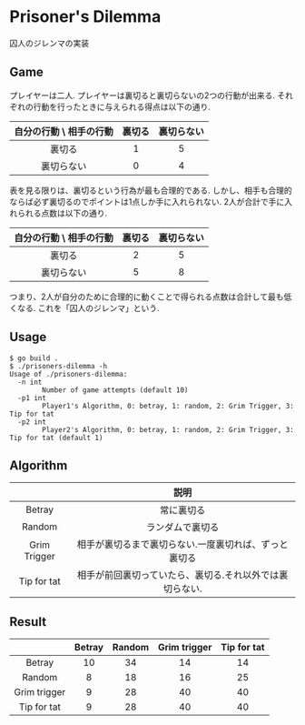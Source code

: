 # Prisoner's Dilemma

囚人のジレンマの実装

## Game

プレイヤーは二人.
プレイヤーは裏切ると裏切らないの2つの行動が出来る.
それぞれの行動を行ったときに与えられる得点は以下の通り.

| 自分の行動 \ 相手の行動 | 裏切る | 裏切らない |
|:--:|:--:|:--:|
| 裏切る     | 1 | 5 |
| 裏切らない | 0 | 4 |

表を見る限りは、裏切るという行為が最も合理的である.
しかし、相手も合理的ならば必ず裏切るのでポイントは1点しか手に入れられない.
2人が合計で手に入れられる点数は以下の通り.

| 自分の行動 \ 相手の行動 | 裏切る | 裏切らない |
|:--:|:--:|:--:|
| 裏切る     | 2 | 5 |
| 裏切らない | 5 | 8 |

つまり、2人が自分のために合理的に動くことで得られる点数は合計して最も低くなる.
これを「囚人のジレンマ」という.


## Usage

```
$ go build .
$ ./prisoners-dilemma -h
Usage of ./prisoners-dilemma:
  -n int
        Number of game attempts (default 10)
  -p1 int
        Player1's Algorithm, 0: betray, 1: random, 2: Grim Trigger, 3: Tip for tat
  -p2 int
        Player2's Algorithm, 0: betray, 1: random, 2: Grim Trigger, 3: Tip for tat (default 1)
```

## Algorithm

| | 説明 |
|:--:|:--:|
| Betray | 常に裏切る |
| Random | ランダムで裏切る |
| Grim Trigger | 相手が裏切るまで裏切らない.一度裏切れば、ずっと裏切る |
| Tip for tat | 相手が前回裏切っていたら、裏切る.それ以外では裏切らない. |

## Result

|| Betray | Random | Grim trigger | Tip for tat |
|:--:|:--:|:--:|:--:|:--:|
|    Betray   | 10 | 34 | 14 | 14 |
|    Random   | 8 | 18 | 16 | 25 |
| Grim trigger| 9 | 28 | 40 | 40 |
| Tip for tat | 9 | 28 | 40 | 40 |
